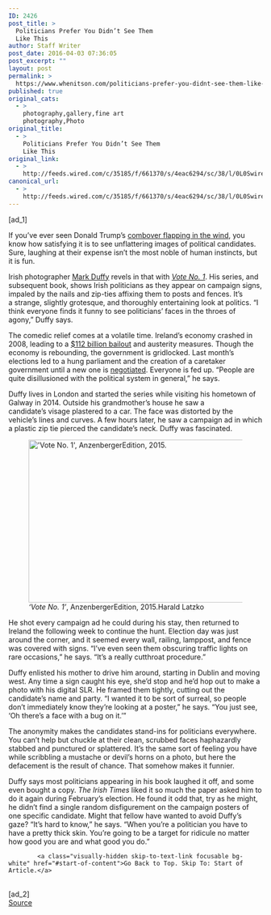 ```yaml
---
ID: 2426
post_title: >
  Politicians Prefer You Didn’t See Them
  Like This
author: Staff Writer
post_date: 2016-04-03 07:36:05
post_excerpt: ""
layout: post
permalink: >
  https://www.whenitson.com/politicians-prefer-you-didnt-see-them-like-this/
published: true
original_cats:
  - >
    photography,gallery,fine art
    photography,Photo
original_title:
  - >
    Politicians Prefer You Didn’t See Them
    Like This
original_link:
  - >
    http://feeds.wired.com/c/35185/f/661370/s/4eac6294/sc/38/l/0L0Swired0N0C20A160C0A40Cmark0Eduffy0Epolitical0Ecampaign0Eads0Eget0Eweirdly0Emorbid0Ein0Eireland0C/story01.htm
canonical_url:
  - >
    http://feeds.wired.com/c/35185/f/661370/s/4eac6294/sc/38/l/0L0Swired0N0C20A160C0A40Cmark0Eduffy0Epolitical0Ecampaign0Eads0Eget0Eweirdly0Emorbid0Ein0Eireland0C/story01.htm
---
```

 [ad_1]
<br><div id="start-of-content"><p>If you’ve ever seen Donald Trump’s <a href="http://cdn1.theodysseyonline.com/files/2015/08/07/6357450996049607581157241043_don.jpg" target="_blank">combover flapping in the wind</a>, you know how satisfying it is to see unflattering images of political candidates. Sure, laughing at their expense isn’t the most noble of human instincts, but it is fun.</p>
<p>Irish photographer <a href="http://www.markduffyphotographer.com/" target="_blank">Mark Duffy</a> revels in that with <em><a href="http://www.markduffyphotographer.com/photo_13078172.html" target="_blank">Vote No. 1</a></em>. His series, and subsequent book, shows Irish politicians as they appear on campaign signs, impaled by the nails and zip-ties affixing them to posts and fences. It’s a strange, slightly grotesque, and thoroughly entertaining look at politics. “I think everyone finds it funny to see politicians’ faces in the throes of agony,” Duffy says.</p>
<p>The comedic relief comes at a volatile time. Ireland’s economy crashed in 2008, leading to a <a href="http://www.cfr.org/eu/eurozone-crisis/p22055" target="_blank">$112 billion bailout</a> and austerity measures. Though the economy is rebounding, the government is gridlocked. Last month’s elections led to a hung parliament and the creation of a caretaker government until a new one is <a href="http://www.theguardian.com/world/2016/mar/10/irelands-parliament-fails-to-elect-a-prime-minister-and-form-a-government" target="_blank">negotiated</a>. Everyone is fed up. “People are quite disillusioned with the political system in general,” he says.</p>
<p>Duffy lives in London and started the series while visiting his hometown of Galway in 2014. Outside his grandmother’s house he saw a candidate’s visage plastered to a car. The face was distorted by the vehicle’s lines and curves. A few hours later, he saw a campaign ad in which a plastic zip tie pierced the candidate’s neck. Duffy was fascinated.</p>
<figure attachment_1995412="" class="wp-caption landscape alignnone fader relative" data-js="fader"><img class="size-text-column-width wp-image-1995412" src="http://www.whenitson.com/wp-content/uploads/2016/04/Politicians-Prefer-You-Didnt-See-Them-Like-This.jpg" alt="'Vote No. 1', AnzenbergerEdition, 2015." width="482" height="322"/><figcaption class="wp-caption-text link-underline"><em>‘Vote No. 1’</em>, AnzenbergerEdition, 2015.<span class="credit link-underline-sm"><span aria-hidden="true" class="ui ui ui-photo inline-block ui-credit relative opacity-6 marg-r-sm marg-l-sm"/>Harald Latzko</span></figcaption></figure><p>He shot every campaign ad he could during his stay, then returned to Ireland the following week to continue the hunt. Election day was just around the corner, and it seemed every wall, railing, lamppost, and fence was covered with signs. “I’ve even seen them obscuring traffic lights on rare occasions,” he says. “It’s a really cutthroat procedure.”</p>
<p>Duffy enlisted his mother to drive him around, starting in Dublin and moving west. Any time a sign caught his eye, she’d stop and he’d hop out to make a photo with his digital SLR. He framed them tightly, cutting out the candidate’s name and party. “I wanted it to be sort of surreal, so people don’t immediately know they’re looking at a poster,” he says. “You just see, ‘Oh there’s a face with a bug on it.’”</p>
<p>The anonymity makes the candidates stand-ins for politicians everywhere. You can’t help but chuckle at their clean, scrubbed faces haphazardly stabbed and punctured or splattered. It’s the same sort of feeling you have while scribbling a mustache or devil’s horns on a photo, but here the defacement is the result of chance. That somehow makes it funnier.</p>
<p>Duffy says most politicians appearing in his book laughed it off, and some even bought a copy. <em>The Irish Times</em> liked it so much the paper asked him to do it again during February’s election. He found it odd that, try as he might, he didn’t find a single random disfigurement on the campaign posters of one specific candidate. Might that fellow have wanted to avoid Duffy’s gaze? “It’s hard to know,” he says. “When you’re a politician you have to have a pretty thick skin. You’re going to be a target for ridicule no matter how good you are and what good you do.”</p>

			<a class="visually-hidden skip-to-text-link focusable bg-white" href="#start-of-content">Go Back to Top. Skip To: Start of Article.</a>

			
</div>
<br>[ad_2]
<br><a href="http://feeds.wired.com/c/35185/f/661370/s/4eac6294/sc/38/l/0L0Swired0N0C20A160C0A40Cmark0Eduffy0Epolitical0Ecampaign0Eads0Eget0Eweirdly0Emorbid0Ein0Eireland0C/story01.htm">Source </a>